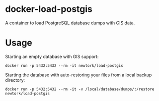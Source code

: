 # docker-load-postgis
A container to load PostgreSQL database dumps with GIS data.


# Usage

Starting an empty database with GIS support:

```
docker run -p 5432:5432 --rm -it newtork/load-postgis
```

Starting the database with auto-restoring your files from a local backup directory:

```
docker run -p 5432:5432 --rm -it -v /local/database/dumps/:/restore newtork/load-postgis
```
